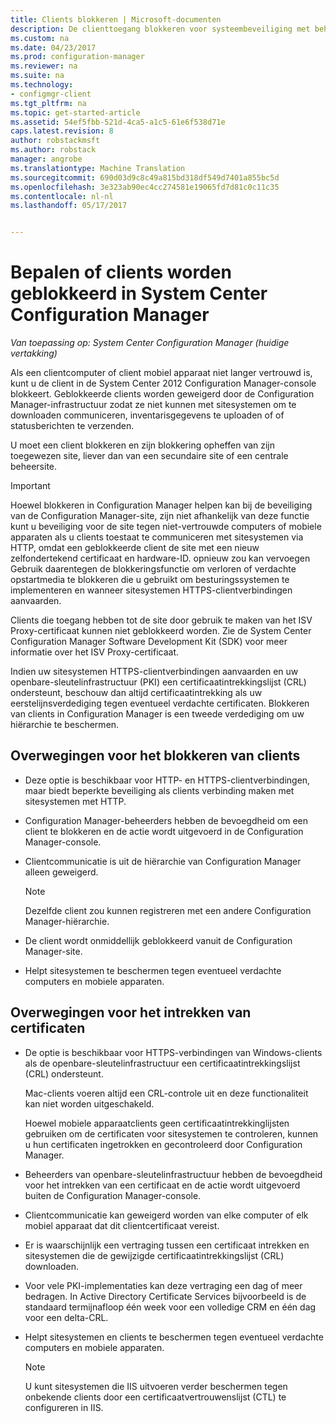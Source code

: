 ```yaml
---
title: Clients blokkeren | Microsoft-documenten
description: De clienttoegang blokkeren voor systeembeveiliging met behulp van System Center Configuration Manager.
ms.custom: na
ms.date: 04/23/2017
ms.prod: configuration-manager
ms.reviewer: na
ms.suite: na
ms.technology:
- configmgr-client
ms.tgt_pltfrm: na
ms.topic: get-started-article
ms.assetid: 54ef5fbb-521d-4ca5-a1c5-61e6f538d71e
caps.latest.revision: 8
author: robstackmsft
ms.author: robstack
manager: angrobe
ms.translationtype: Machine Translation
ms.sourcegitcommit: 690d03d9c8c49a815bd318df549d7401a855bc5d
ms.openlocfilehash: 3e323ab90ec4cc274581e19065fd7d81c0c11c35
ms.contentlocale: nl-nl
ms.lasthandoff: 05/17/2017


---
```

# <a name="determine-whether-to-block-clients-in-system-center-configuration-manager"></a>Bepalen of clients worden geblokkeerd in System Center Configuration Manager

*Van toepassing op: System Center Configuration Manager (huidige vertakking)*

Als een clientcomputer of client mobiel apparaat niet langer vertrouwd is, kunt u de client in de System Center 2012 Configuration Manager-console blokkeert. Geblokkeerde clients worden geweigerd door de Configuration Manager-infrastructuur zodat ze niet kunnen met sitesystemen om te downloaden communiceren, inventarisgegevens te uploaden of of statusberichten te verzenden.  

 U moet een client blokkeren en zijn blokkering opheffen van zijn toegewezen site, liever dan van een secundaire site of een centrale beheersite.  

> [!IMPORTANT]  
>  Hoewel blokkeren in Configuration Manager helpen kan bij de beveiliging van de Configuration Manager-site, zijn niet afhankelijk van deze functie kunt u beveiliging voor de site tegen niet-vertrouwde computers of mobiele apparaten als u clients toestaat te communiceren met sitesystemen via HTTP, omdat een geblokkeerde client de site met een nieuw zelfondertekend certificaat en hardware-ID. opnieuw zou kan vervoegen Gebruik daarentegen de blokkeringsfunctie om verloren of verdachte opstartmedia te blokkeren die u gebruikt om besturingssystemen te implementeren en wanneer sitesystemen HTTPS-clientverbindingen aanvaarden.  

 Clients die toegang hebben tot de site door gebruik te maken van het ISV Proxy-certificaat kunnen niet geblokkeerd worden. Zie de System Center Configuration Manager Software Development Kit (SDK) voor meer informatie over het ISV Proxy-certificaat.  

 Indien uw sitesystemen HTTPS-clientverbindingen aanvaarden en uw openbare-sleutelinfrastructuur (PKI) een certificaatintrekkingslijst (CRL) ondersteunt, beschouw dan altijd certificaatintrekking als uw eerstelijnsverdediging tegen eventueel verdachte certificaten. Blokkeren van clients in Configuration Manager is een tweede verdediging om uw hiërarchie te beschermen.  

##  <a name="BKMK_Block_vs_CRL"></a> Overwegingen voor het blokkeren van clients  

-   Deze optie is beschikbaar voor HTTP- en HTTPS-clientverbindingen, maar biedt beperkte beveiliging als clients verbinding maken met sitesystemen met HTTP.  

-   Configuration Manager-beheerders hebben de bevoegdheid om een client te blokkeren en de actie wordt uitgevoerd in de Configuration Manager-console.  

-   Clientcommunicatie is uit de hiërarchie van Configuration Manager alleen geweigerd.  

    > [!NOTE]  
    >  Dezelfde client zou kunnen registreren met een andere Configuration Manager-hiërarchie.  

-   De client wordt onmiddellijk geblokkeerd vanuit de Configuration Manager-site.  

-   Helpt sitesystemen te beschermen tegen eventueel verdachte computers en mobiele apparaten.  

## <a name="considerations-for-using-certificate-revocation"></a>Overwegingen voor het intrekken van certificaten  

-   De optie is beschikbaar voor HTTPS-verbindingen van Windows-clients als de openbare-sleutelinfrastructuur een certificaatintrekkingslijst (CRL) ondersteunt.  

     Mac-clients voeren altijd een CRL-controle uit en deze functionaliteit kan niet worden uitgeschakeld.  

     Hoewel mobiele apparaatclients geen certificaatintrekkinglijsten gebruiken om de certificaten voor sitesystemen te controleren, kunnen u hun certificaten ingetrokken en gecontroleerd door Configuration Manager.  

-   Beheerders van openbare-sleutelinfrastructuur hebben de bevoegdheid voor het intrekken van een certificaat en de actie wordt uitgevoerd buiten de Configuration Manager-console.  

-   Clientcommunicatie kan geweigerd worden van elke computer of elk mobiel apparaat dat dit clientcertificaat vereist.  

-   Er is waarschijnlijk een vertraging tussen een certificaat intrekken en sitesystemen die de gewijzigde certificaatintrekkingslijst (CRL) downloaden.  

-   Voor vele PKI-implementaties kan deze vertraging een dag of meer bedragen. In Active Directory Certificate Services bijvoorbeeld is de standaard termijnafloop één week voor een volledige CRM en één dag voor een delta-CRL.  

-   Helpt sitesystemen en clients te beschermen tegen eventueel verdachte computers en mobiele apparaten.  

    > [!NOTE]  
    >  U kunt sitesystemen die IIS uitvoeren verder beschermen tegen onbekende clients door een certificaatvertrouwenslijst (CTL) te configureren in IIS.  

